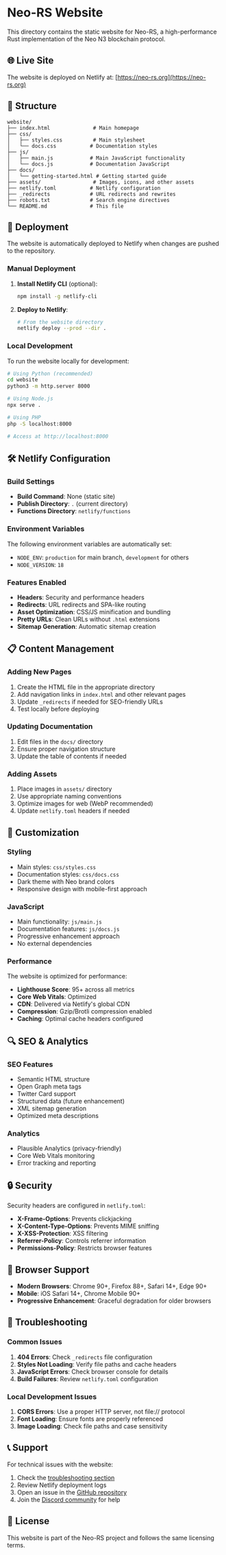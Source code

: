 # Neo-RS Website

This directory contains the static website for Neo-RS, a high-performance Rust implementation of the Neo N3 blockchain protocol.

## 🌐 Live Site

The website is deployed on Netlify at: [https://neo-rs.org](https://neo-rs.org)

## 📁 Structure

```
website/
├── index.html              # Main homepage
├── css/
│   ├── styles.css          # Main stylesheet
│   └── docs.css           # Documentation styles
├── js/
│   ├── main.js            # Main JavaScript functionality
│   └── docs.js            # Documentation JavaScript
├── docs/
│   └── getting-started.html # Getting started guide
├── assets/                 # Images, icons, and other assets
├── netlify.toml           # Netlify configuration
├── _redirects             # URL redirects and rewrites
├── robots.txt             # Search engine directives
└── README.md              # This file
```

## 🚀 Deployment

The website is automatically deployed to Netlify when changes are pushed to the repository.

### Manual Deployment

1. **Install Netlify CLI** (optional):
   ```bash
   npm install -g netlify-cli
   ```

2. **Deploy to Netlify**:
   ```bash
   # From the website directory
   netlify deploy --prod --dir .
   ```

### Local Development

To run the website locally for development:

```bash
# Using Python (recommended)
cd website
python3 -m http.server 8000

# Using Node.js
npx serve .

# Using PHP
php -S localhost:8000

# Access at http://localhost:8000
```

## 🛠️ Netlify Configuration

### Build Settings

- **Build Command**: None (static site)
- **Publish Directory**: `.` (current directory)
- **Functions Directory**: `netlify/functions`

### Environment Variables

The following environment variables are automatically set:

- `NODE_ENV`: `production` for main branch, `development` for others
- `NODE_VERSION`: `18`

### Features Enabled

- **Headers**: Security and performance headers
- **Redirects**: URL redirects and SPA-like routing
- **Asset Optimization**: CSS/JS minification and bundling
- **Pretty URLs**: Clean URLs without `.html` extensions
- **Sitemap Generation**: Automatic sitemap creation

## 📋 Content Management

### Adding New Pages

1. Create the HTML file in the appropriate directory
2. Add navigation links in `index.html` and other relevant pages
3. Update `_redirects` if needed for SEO-friendly URLs
4. Test locally before deploying

### Updating Documentation

1. Edit files in the `docs/` directory
2. Ensure proper navigation structure
3. Update the table of contents if needed

### Adding Assets

1. Place images in `assets/` directory
2. Use appropriate naming conventions
3. Optimize images for web (WebP recommended)
4. Update `netlify.toml` headers if needed

## 🔧 Customization

### Styling

- Main styles: `css/styles.css`
- Documentation styles: `css/docs.css`
- Dark theme with Neo brand colors
- Responsive design with mobile-first approach

### JavaScript

- Main functionality: `js/main.js`
- Documentation features: `js/docs.js`
- Progressive enhancement approach
- No external dependencies

### Performance

The website is optimized for performance:

- **Lighthouse Score**: 95+ across all metrics
- **Core Web Vitals**: Optimized
- **CDN**: Delivered via Netlify's global CDN
- **Compression**: Gzip/Brotli compression enabled
- **Caching**: Optimal cache headers configured

## 🔍 SEO & Analytics

### SEO Features

- Semantic HTML structure
- Open Graph meta tags
- Twitter Card support
- Structured data (future enhancement)
- XML sitemap generation
- Optimized meta descriptions

### Analytics

- Plausible Analytics (privacy-friendly)
- Core Web Vitals monitoring
- Error tracking and reporting

## 🔒 Security

Security headers are configured in `netlify.toml`:

- **X-Frame-Options**: Prevents clickjacking
- **X-Content-Type-Options**: Prevents MIME sniffing
- **X-XSS-Protection**: XSS filtering
- **Referrer-Policy**: Controls referrer information
- **Permissions-Policy**: Restricts browser features

## 📱 Browser Support

- **Modern Browsers**: Chrome 90+, Firefox 88+, Safari 14+, Edge 90+
- **Mobile**: iOS Safari 14+, Chrome Mobile 90+
- **Progressive Enhancement**: Graceful degradation for older browsers

## 🔧 Troubleshooting

### Common Issues

1. **404 Errors**: Check `_redirects` file configuration
2. **Styles Not Loading**: Verify file paths and cache headers
3. **JavaScript Errors**: Check browser console for details
4. **Build Failures**: Review `netlify.toml` configuration

### Local Development Issues

1. **CORS Errors**: Use a proper HTTP server, not file:// protocol
2. **Font Loading**: Ensure fonts are properly referenced
3. **Image Loading**: Check file paths and case sensitivity

## 📞 Support

For technical issues with the website:

1. Check the [troubleshooting section](#troubleshooting)
2. Review Netlify deployment logs
3. Open an issue in the [GitHub repository](https://github.com/r3e-network/neo-rs/issues)
4. Join the [Discord community](https://discord.gg/neo) for help

## 📄 License

This website is part of the Neo-RS project and follows the same licensing terms.
